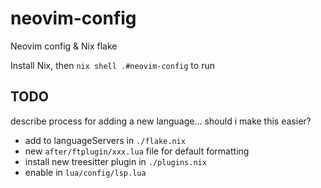 # neovim-config
Neovim config &amp; Nix flake

Install Nix, then `nix shell .#neovim-config` to run

## TODO

describe process for adding a new language... should i make this easier?
- add to languageServers in `./flake.nix`
- new `after/ftplugin/xxx.lua` file for default formatting
- install new treesitter plugin in `./plugins.nix`
- enable in `lua/config/lsp.lua`
